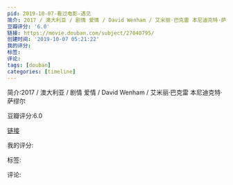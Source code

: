 ```yaml
---
pid: 2019-10-07-看过电影-遇见
简介: 2017 / 澳大利亚 / 剧情 爱情 / David Wenham / 艾米丽·巴克雷 本尼迪克特·萨缪尔
豆瓣评分: '6.0'
链接: https://movie.douban.com/subject/27040795/
创建时间: '2019-10-07 05:21:22'
我的评分:
标签:
评论:
tags: [douban]
categories: [timeline]
---
```

简介:2017 / 澳大利亚 / 剧情 爱情 / David Wenham / 艾米丽·巴克雷 本尼迪克特·萨缪尔

豆瓣评分:6.0

[链接](https://movie.douban.com/subject/27040795/)

我的评分:

标签:

评论:

